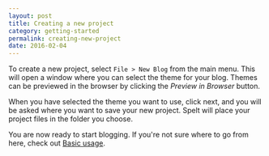 ```yaml
---
layout: post
title: Creating a new project
category: getting-started
permalink: creating-new-project
date: 2016-02-04
---
```


To create a new project, select `File > New Blog` from the main menu. This will open a window where you can select the theme for your blog. Themes can be previewed in the browser by clicking the _Preview in Browser_ button.

When you have selected the theme you want to use, click next, and you will be asked where you want to save your new project. Spelt will place your project files in the folder you choose.

You are now ready to start blogging. If you're not sure where to go from here, check out [Basic usage](/basic-usage/).